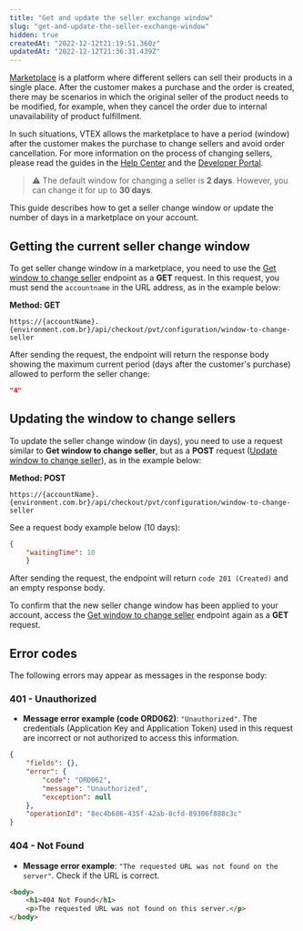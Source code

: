 ```yaml
---
title: "Get and update the seller exchange window"
slug: "get-and-update-the-seller-exchange-window"
hidden: true
createdAt: "2022-12-12t21:19:51.360z"
updatedAt: "2022-12-12T21:36:31.439Z"
---
```


[Marketplace](https://help.vtex.com/en/tutorial/integrating-with-marketplace) is a platform where different sellers can sell their products in a single place. After the customer makes a purchase and the order is created, there may be scenarios in which the original seller of the product needs to be modified, for example, when they cancel the order due to internal unavailability of product fulfillment.

In such situations, VTEX allows the marketplace to have a period (window) after the customer makes the purchase to change sellers and avoid order cancellation. For more information on the process of changing sellers, please read the guides in the [Help Center](https://help.vtex.com/en/tutorial/change-seller--5TBAwO2kOAMw44uyaaQMQO) and the [Developer Portal](https://developers.vtex.com/vtex-rest-api/docs/change-seller).
> ⚠️ The default window for changing a seller is <strong>2 days</strong>. However, you can change it for up to <strong>30 days</strong>.


This guide describes how to get a seller change window or update the number of days in a marketplace on your account.

## Getting the current seller change window

To get seller change window in a marketplace, you need to use the [Get window to change seller](https://developers.vtex.com/docs/api-reference/checkout-api#get-/api/checkout/pvt/configuration/window-to-change-seller) endpoint as a **GET** request. In this request, you must send the `accountname` in the URL address, as in the example below:

**Method: GET**

`https://{accountName}.{environment.com.br}/api/checkout/pvt/configuration/window-to-change-seller`

After sending the request, the endpoint will return the response body showing the maximum current period (days after the customer's purchase) allowed to perform the seller change:

```json
"4"
```

## Updating the window to change sellers

To update the seller change window (in days), you need to use a request similar to **Get window to change seller**, but as a **POST** request ([Update window to change seller](https://developers.vtex.com/docs/api-reference/orders-api#post-/api/checkout/pvt/configuration/window-to-change-seller)), as in the example below:

**Method: POST**

`https://{accountName}.{environment.com.br}/api/checkout/pvt/configuration/window-to-change-seller`

See a request body example below (10 days):

```json
{
    "waitingTime": 10
    }
```

After sending the request, the endpoint will return `code 201 (Created)` and an empty response body.

To confirm that the new seller change window has been applied to your account, access the [Get window to change seller](https://developers.vtex.com/docs/api-reference/checkout-api#get-/api/checkout/pvt/configuration/window-to-change-seller) endpoint again as a **GET** request.

## Error codes

The following errors may appear as messages in the response body:

### 401 - Unauthorized
- **Message error example (code ORD062)**: `"Unauthorized"`. The credentials (Application Key and Application Token) used in this request are incorrect or not authorized to access this information.

```json
{
    "fields": {},
    "error": {
        "code": "ORD062",
        "message": "Unauthorized",
        "exception": null
    },
    "operationId": "8ec4b686-435f-42ab-8cfd-89306f888c3c"
}
```

### 404 - Not Found

- **Message error example**: `"The requested URL was not found on the server"`. Check if the URL is correct.

```html
<body>
    <h1>404 Not Found</h1>
    <p>The requested URL was not found on this server.</p>
</body>
```
